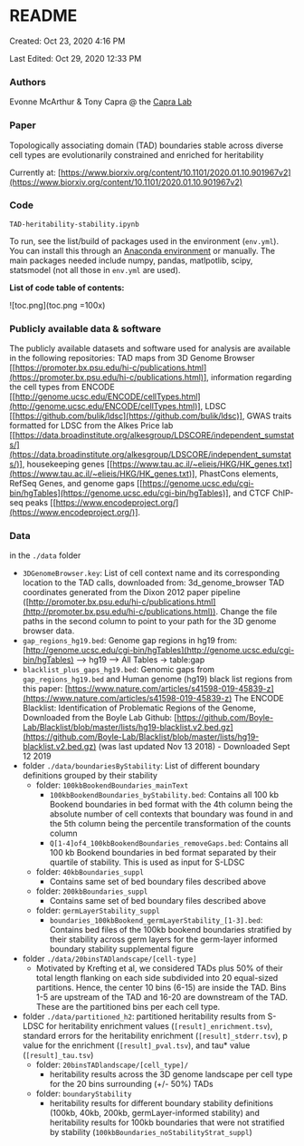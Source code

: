 # README

Created: Oct 23, 2020 4:16 PM

Last Edited: Oct 29, 2020 12:33 PM

### Authors

Evonne McArthur & Tony Capra @ the [Capra Lab](http://www.capralab.org/) 

### Paper

Topologically associating domain (TAD) boundaries stable across diverse cell types are evolutionarily constrained and enriched for heritability

Currently at: [https://www.biorxiv.org/content/10.1101/2020.01.10.901967v2](https://www.biorxiv.org/content/10.1101/2020.01.10.901967v2)

### Code

`TAD-heritability-stability.ipynb`

To run, see the list/build of packages used in the environment (`env.yml`). You can install this through an [Anaconda environment](https://docs.conda.io/projects/conda/en/latest/user-guide/tasks/manage-environments.html#creating-an-environment-from-an-environment-yml-file) or manually. The main packages needed include numpy, pandas, matlpotlib, scipy, statsmodel (not all those in `env.yml` are used).

**List of code table of contents:**

![toc.png](toc.png =100x)

### Publicly available data & software

The publicly available datasets and software used for analysis are available in the following repositories: TAD maps from 3D Genome Browser [[https://promoter.bx.psu.edu/hi-c/publications.html](https://promoter.bx.psu.edu/hi-c/publications.html)], information regarding the cell types from ENCODE [[http://genome.ucsc.edu/ENCODE/cellTypes.html](http://genome.ucsc.edu/ENCODE/cellTypes.html)], LDSC [[https://github.com/bulik/ldsc](https://github.com/bulik/ldsc)], GWAS traits formatted for LDSC from the Alkes Price lab [[https://data.broadinstitute.org/alkesgroup/LDSCORE/independent_sumstats/](https://data.broadinstitute.org/alkesgroup/LDSCORE/independent_sumstats/)], housekeeping genes [[https://www.tau.ac.il/~elieis/HKG/HK_genes.txt](https://www.tau.ac.il/~elieis/HKG/HK_genes.txt)], PhastCons elements, RefSeq Genes, and genome gaps [[https://genome.ucsc.edu/cgi-bin/hgTables](https://genome.ucsc.edu/cgi-bin/hgTables)], and CTCF ChIP-seq peaks [[https://www.encodeproject.org/](https://www.encodeproject.org/)].

### Data

in the `./data` folder

- `3DGenomeBrowser.key`: List of cell context name and its corresponding location to the TAD calls,
downloaded from: 3d_genome_browser TAD coordinates generated from the Dixon 2012 paper pipeline ([http://promoter.bx.psu.edu/hi-c/publications.html](http://promoter.bx.psu.edu/hi-c/publications.html)). Change the file paths in the second column to point to your path for the 3D genome browser data.
- `gap_regions_hg19.bed`: Genome gap regions in hg19 from: [http://genome.ucsc.edu/cgi-bin/hgTables](http://genome.ucsc.edu/cgi-bin/hgTables) --> hg19 --> All Tables -> table:gap
- `blacklist_plus_gaps_hg19.bed`: Genomic gaps from `gap_regions_hg19.bed` and Human genome (hg19) black list regions from this paper: [https://www.nature.com/articles/s41598-019-45839-z](https://www.nature.com/articles/s41598-019-45839-z)
The ENCODE Blacklist: Identification of Problematic Regions of the Genome, Downloaded from the Boyle Lab Github: [https://github.com/Boyle-Lab/Blacklist/blob/master/lists/hg19-blacklist.v2.bed.gz](https://github.com/Boyle-Lab/Blacklist/blob/master/lists/hg19-blacklist.v2.bed.gz) (was last updated Nov 13 2018) - Downloaded Sept 12 2019
- folder `./data/boundariesByStability`: List of different boundary definitions grouped by their stability
    - folder: `100kbBookendBoundaries_mainText`
        - `100kbBookendBoundaries_byStability.bed`: Contains all 100 kb Bookend boundaries in bed format with the 4th column being the absolute number of cell contexts that boundary was found in and the 5th column being the percentile transformation of the counts column
        - `Q[1-4]of4_100kbBookendBoundaries_removeGaps.bed`: Contains all 100 kb Bookend boundaries in bed format separated by their quartile of stability. This is used as input for S-LDSC
    - folder: `40kbBoundaries_suppl`
        - Contains same set of bed boundary files described above
    - folder: `200kbBoundaries_suppl`
        - Contains same set of bed boundary files described above
    - folder: `germLayerStability_suppl`
        - `boundaries_100kbBookend_germLayerStability_[1-3].bed`: Contains bed files of the 100kb bookend boundaries stratified by their stability across germ layers for the germ-layer informed boundary stability supplemental figure
- folder `./data/20binsTADlandscape/[cell-type]`
    - Motivated by Krefting et al, we considered TADs plus 50% of their total length flanking on each side subdivided into 20 equal-sized partitions. Hence, the center 10 bins (6-15) are inside the TAD. Bins 1-5 are upstream of the TAD and 16-20 are downstream of the TAD. These are the partitioned bins per each cell type.
- folder `./data/partitioned_h2`: partitioned heritability results from S-LDSC for heritability enrichment values (`[result]_enrichment.tsv`), standard errors for the heritability enrichment (`[result]_stderr.tsv`), p value for the enrichment (`[result]_pval.tsv`), and tau* value (`[result]_tau.tsv`)
    - folder: `20binsTADlandscape/[cell_type]/`
        - heritability results across the 3D genome landscape per cell type for the 20 bins surrounding (+/- 50%) TADs
    - folder: `boundaryStability`
        - heritability results for different boundary stability definitions (100kb, 40kb, 200kb, germLayer-informed stability) and heritability results for 100kb boundaries that were not stratified by stability (`100kbBoundaries_noStabilityStrat_suppl`)
